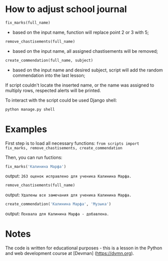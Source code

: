 # How to adjust school journal

```python
fix_marks(full_name)
```
- based on the input name, function will replace point 2 or 3 with 5;

```python
remove_chastisements(full_name)
```  
- based on the input name, all assigned chastisements will be removed;


```python
create_commendation(full_name, subject)
``` 
- based on the input name and desired subject, script will add the random commendation into the last lesson;

If script couldn't locate the inserted name, or the name was assigned to multiply rows, respected alerts will be printed. 

To interact with the script could be used Django shell:

```python manage.py shell```

# Examples

First step is to load all necessary functions:
```from scripts import fix_marks, remove_chastisements, create_commendation```

Then, you can run fuctions:

```python
fix_marks('Калинина Марфа')
```
output:
```263 оценок исправлено для ученика Калинина Марфа.```


```python
remove_chastisements(full_name)
```
output:
```Удалены все замечания для ученика Калинина Марфа.```

```python
create_commendation('Калинина Марфа', 'Музыка')
```

output:
```Похвала для Калинина Марфа - добавлена.```


# Notes
The code is written for educational purposes - this is a lesson in the Python and web development course at [Devman] (https://dvmn.org).
